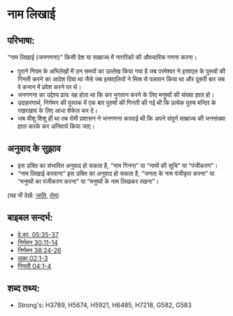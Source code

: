 # नाम लिखाई #

## परिभाषा: ##

“नाम लिखाई (जनगणना)” किसी देश या साम्राज्य में नागरिकों की औपचारिक गणना करना।

* पुराने नियम के अभिलेखों में उन समयों का उल्लेख किया गया है जब परमेश्वर ने इस्राएल के पुरूषों की गिनती करने का आदेश दिया था जैसे जब इस्राएलियों ने मिस्र से पलायन किया था और दूसरी बार जब वे कनान में प्रवेश करने पर थे।
* जनगणना का उद्देश्य प्रायः यह होता था कि कर भुगतान करने के लिए मनुष्यों की संख्या ज्ञात हो।
* उदाहरणार्थ, निर्गमन की पुस्तक में एक बार पुरुषों की गिनती की गई थी कि प्रत्येक पुरुष मन्दिर के रखरखाव के लिए आधा शेकेल कर दे।
* जब यीशु शिशु ही था तब रोमी प्रशासन ने जनगणना करवाई थी कि अपने संपूर्ण साम्राज्य की जनसंख्या ज्ञात करके कर अनिवार्य किया जाए।

## अनुवाद के सुझाव ##

* इस उक्ति का संभावित अनुवाद हो सकता है, “नाम गिनना” या “नामों की सूचि” या “पंजीकरण”।
* “नाम लिखाई करवाना” इस उक्ति का अनुवाद हो सकता है, “जनता के नाम पंजीकृत करना” या “मनुष्यों का पंजीकरण करना” या “मनुष्यों के नाम लिखकर रखना”।

(यह भी देखें: [जाति](../other/nation.md), [रोम](../names/rome.md))

## बाइबल सन्दर्भ: ##

* [प्रे.का. 05:35-37](rc://hi/tn/help/act/05/35)
* [निर्गमन 30:11-14](rc://hi/tn/help/exo/30/11)
* [निर्गमन 38:24-26](rc://hi/tn/help/exo/38/24)
* [लूका 02:1-3](rc://hi/tn/help/luk/02/01)
* [गिनती 04:1-4](rc://hi/tn/help/num/04/01)

## शब्द तथ्य: ##

* Strong's: H3789, H5674, H5921, H6485, H7218, G582, G583
